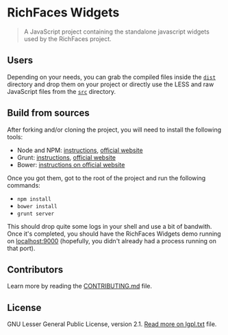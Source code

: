 # RichFaces Widgets #

> A JavaScript project containing the standalone javascript widgets used by the RichFaces project.

## Users ##

Depending on your needs, you can grab the compiled files inside the <code>[dist](https://github.com/richfaces/richfaces-widgets/tree/master/dist)</code> directory and drop them on your
project or directly use the LESS and raw JavaScript files from the <code>[src](https://github.com/richfaces/richfaces-widgets/tree/master/src)</code> directory.

## Build from sources ##

After forking and/or cloning the project, you will need to install the following tools:

- Node and NPM: [instructions](https://github.com/joyent/node/wiki/Installing-Node.js-via-package-manager), [official website](https://npmjs.org/)
- Grunt: [instructions](http://gruntjs.com/getting-started), [official website](http://gruntjs.com/)
- Bower: [instructions on official website](http://bower.io/)

Once you got them, got to the root of the project and run the following commands:

- <code>npm install</code>
- <code>bower install</code>
- <code>grunt server</code>

This should drop quite some logs in your shell and use a bit of bandwith. Once it's completed, you should have the
RichFaces Widgets demo running on [localhost:9000](http://localhost:9000/) (hopefully, you didn't already had a process
running on that port).

## Contributors ##

Learn more by reading the [CONTRIBUTING.md](https://github.com/richfaces/richfaces-widgets/blob/master/CONTRIBUTING.md) file.

## License ##

GNU Lesser General Public License, version 2.1. [Read more on lgpl.txt](https://github.com/richfaces/richfaces-widgets/blob/master/lgpl.txt) file.
